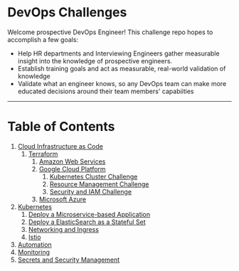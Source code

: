 # DevOps Challenges

Welcome prospective DevOps Engineer! This challenge repo hopes to accomplish a few goals: 
- Help HR departments and Interviewing Engineers gather measurable insight into the knowledge of prospective engineers.
- Establish training goals and act as measurable, real-world validation of knowledge
- Validate what an engineer knows, so any DevOps team can make more educated decisions around their team members' capabiities
___

# Table of Contents

1. [Cloud Infrastructure as Code](./cloud_infrastructure_as_code/README.MD)
    1. [Terraform](./cloud_infrastructure_as_code/terraform/README.MD)
        1. [Amazon Web Services](./cloud_infrastructure_as_code/terraform/aws/README.MD)
        1. [Google Cloud Platform](./cloud_infrastructure_as_code/terraform/google_cloud/README.MD)
            1. [Kubernetes Cluster Challenge](./cloud_infrastructure_as_code/terraform/google_cloud/kubernetes_cluster_challenge/README.MD)
            1. [Resource Management Challenge](./cloud_infrastructure_as_code/terraform/google_cloud/resource_management_challenge/README.MD)
            1. [Security and IAM Challenge](./cloud_infrastructure_as_code/terraform/google_cloud/security_and_iam_challenge/README.MD)
        1. [Microsoft Azure](./cloud_infrastructure_as_code/terraform/azure/README.MD)
1. [Kubernetes](./kubernetes/README.MD)
    1. [Deploy a Microservice-based Application](./kubernetes/microservice_deployment/README.MD)
    1. [Deploy a ElasticSearch as a Stateful Set](./kubernetes/stateful_sets/README.MD)
    1. [Networking and Ingress](./kubenetes/networking_and_ingress/README.MD)
    1. [Istio](./kubernetes/istio/README.MD)
1. [Automation](./automation/README.MD)
1. [Monitoring](.monitoring/README.MD)
1. [Secrets and Security Management](./secrets_and_security_management/README.MD)